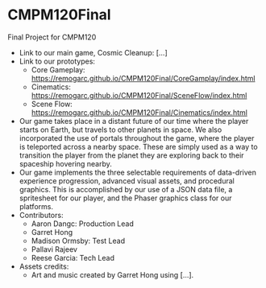 # CMPM120Final
Final Project for CMPM120

- Link to our main game, Cosmic Cleanup: [...]
- Link to our prototypes: 
    - Core Gameplay: https://remogarc.github.io/CMPM120Final/CoreGamplay/index.html
    - Cinematics: https://remogarc.github.io/CMPM120Final/SceneFlow/index.html
    - Scene Flow: https://remogarc.github.io/CMPM120Final/Cinematics/index.html
- Our game takes place in a distant future of our time where the player starts on Earth, but travels to other planets in space. We also incorporated the use of portals throughout the game, where the player is teleported across a nearby space. These are simply used as a way to transition the player from the planet they are exploring back to their spaceship hovering nearby.
- Our game implements the three selectable requirements of ​data-driven experience progression, advanced visual assets, and procedural graphics. This is accomplished by our use of a JSON data file, a spritesheet for our player, and the Phaser graphics class for our platforms. 
- Contributors: 
    - Aaron Dangc: Production Lead
    - Garret Hong
    - Madison Ormsby: Test Lead
    - Pallavi Rajeev
    - Reese Garcia: Tech Lead 
- Assets credits:
    - Art and music created by Garret Hong using [...].
